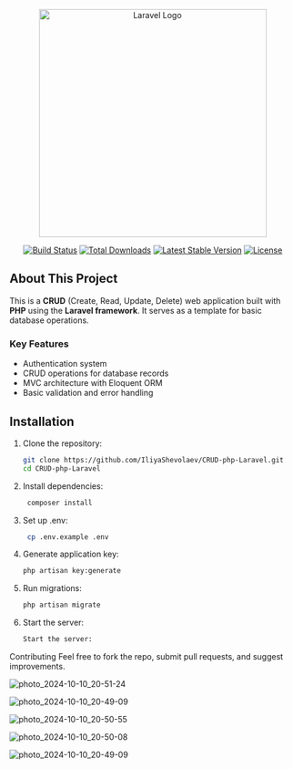<p align="center"><a href="https://laravel.com" target="_blank"><img src="https://raw.githubusercontent.com/laravel/art/master/logo-lockup/5%20SVG/2%20CMYK/1%20Full%20Color/laravel-logolockup-cmyk-red.svg" width="400" alt="Laravel Logo"></a></p>

<p align="center">
<a href="https://github.com/laravel/framework/actions"><img src="https://github.com/laravel/framework/workflows/tests/badge.svg" alt="Build Status"></a>
<a href="https://packagist.org/packages/laravel/framework"><img src="https://img.shields.io/packagist/dt/laravel/framework" alt="Total Downloads"></a>
<a href="https://packagist.org/packages/laravel/framework"><img src="https://img.shields.io/packagist/v/laravel/framework" alt="Latest Stable Version"></a>
<a href="https://packagist.org/packages/laravel/framework"><img src="https://img.shields.io/packagist/l/laravel/framework" alt="License"></a>
</p>

## About This Project

This is a **CRUD** (Create, Read, Update, Delete) web application built with **PHP** using the **Laravel framework**. It serves as a template for basic database operations.

### Key Features
- Authentication system
- CRUD operations for database records
- MVC architecture with Eloquent ORM
- Basic validation and error handling

## Installation

1. Clone the repository:
   ```bash
   git clone https://github.com/IliyaShevolaev/CRUD-php-Laravel.git
   cd CRUD-php-Laravel
2. Install dependencies:
   ```bash
    composer install
3. Set up .env:
   ```bash
    cp .env.example .env
4. Generate application key:
    ```bash
    php artisan key:generate
5. Run migrations:
    ```bash 
    php artisan migrate
6. Start the server:
    ```bash
    Start the server:

Contributing
Feel free to fork the repo, submit pull requests, and suggest improvements.

![photo_2024-10-10_20-51-24](https://github.com/user-attachments/assets/6b19021a-1e97-4477-870b-87d51589e907)


![photo_2024-10-10_20-49-09](https://github.com/user-attachments/assets/11fef7a9-8c5e-4f89-ba8e-dd977c395616)


![photo_2024-10-10_20-50-55](https://github.com/user-attachments/assets/a48958b4-8257-4a66-a56f-aa82c269cda8)


![photo_2024-10-10_20-50-08](https://github.com/user-attachments/assets/6c887265-7389-4933-b2b2-c36a16246ebd)


![photo_2024-10-10_20-49-09](https://github.com/user-attachments/assets/f01cfa72-0766-470d-8cd3-3562a960275a)



